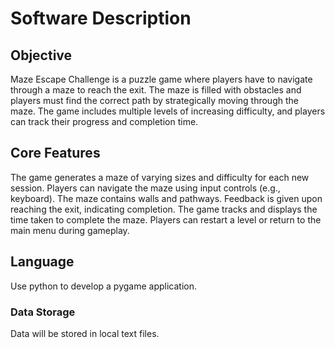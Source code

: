 # Software Description

## Objective

Maze Escape Challenge is a puzzle game where players have to navigate through a maze to reach the exit. The maze is filled with obstacles and players must find the correct path by strategically moving through the maze. The game includes multiple levels of increasing difficulty, and players can track their progress and completion time.

## Core Features

The game generates a maze of varying sizes and difficulty for each new session.
Players can navigate the maze using input controls (e.g., keyboard).
The maze contains walls and pathways.
Feedback is given upon reaching the exit, indicating completion.
The game tracks and displays the time taken to complete the maze.
Players can restart a level or return to the main menu during gameplay.

## Language

Use python to develop a pygame application.
### Data Storage

Data will be stored in local text files.